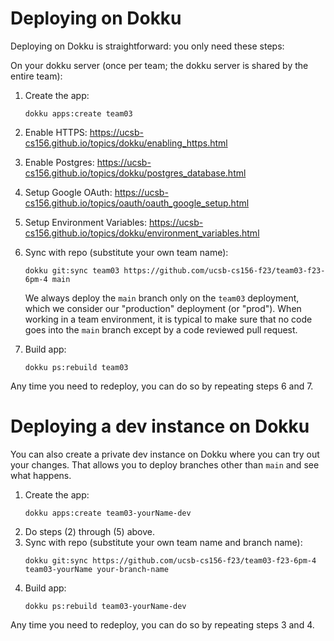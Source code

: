 
# Deploying on Dokku

Deploying on Dokku is straightforward: you only need these steps:

On your dokku server (once per team; the dokku server is shared by the entire team):

1. Create the app: 
   ```
   dokku apps:create team03
   ```
2. Enable HTTPS: <https://ucsb-cs156.github.io/topics/dokku/enabling_https.html>
3. Enable Postgres: <https://ucsb-cs156.github.io/topics/dokku/postgres_database.html>
4. Setup Google OAuth: <https://ucsb-cs156.github.io/topics/oauth/oauth_google_setup.html>
5. Setup Environment Variables: <https://ucsb-cs156.github.io/topics/dokku/environment_variables.html>
6. Sync with repo (substitute your own team name):
   ```
   dokku git:sync team03 https://github.com/ucsb-cs156-f23/team03-f23-6pm-4 main
   ```

   We always deploy the `main` branch only on the `team03` deployment, which we consider our "production" deployment (or "prod").  When working in a team environment, it is typical
   to make sure that no code goes into the `main` branch except
   by a code reviewed pull request.

7. Build app:
   ```
   dokku ps:rebuild team03
   ```

Any time you need to redeploy, you can do so by repeating steps 6 and 7.

# Deploying a dev instance on Dokku

You can also create a private dev instance on Dokku
where you can try out your changes.  That allows you to 
deploy branches other than `main` and see what happens.

1. Create the app: 
   ```
   dokku apps:create team03-yourName-dev
   ```
2. Do steps (2) through (5) above.
3. Sync with repo (substitute your own team name and branch name):
   ```
   dokku git:sync https://github.com/ucsb-cs156-f23/team03-f23-6pm-4 team03-yourName your-branch-name
   ```
4. Build app:
   ```
   dokku ps:rebuild team03-yourName-dev
   ```

Any time you need to redeploy, you can do so by repeating steps 3 and 4.

